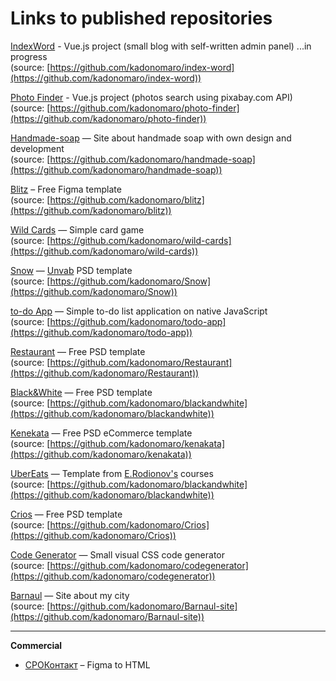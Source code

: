 # Links to published repositories

[IndexWord](https://indexword.handmade-soap.ru/) - Vue.js project (small blog with self-written admin panel) ...in progress  
(source: [https://github.com/kadonomaro/index-word](https://github.com/kadonomaro/index-word))

[Photo Finder](https://kadonomaro.github.io/photo-finder/) - Vue.js project (photos search using pixabay.com API)  
(source: [https://github.com/kadonomaro/photo-finder](https://github.com/kadonomaro/photo-finder))

[Handmade-soap](https://handmade-soap.ru/) — Site about handmade soap with own design and development  
(source: [https://github.com/kadonomaro/handmade-soap](https://github.com/kadonomaro/handmade-soap))

[Blitz](https://kadonomaro.github.io/blitz/) – Free Figma template  
(source: [https://github.com/kadonomaro/blitz](https://github.com/kadonomaro/blitz))

[Wild Cards](https://kadonomaro.github.io/wild-cards/) — Simple card game  
(source: [https://github.com/kadonomaro/wild-cards](https://github.com/kadonomaro/wild-cards))

[Snow](https://kadonomaro.github.io/Snow/) — [Unvab](http://unvab.com/#home) PSD template  
(source: [https://github.com/kadonomaro/Snow](https://github.com/kadonomaro/Snow))

[to-do App](https://kadonomaro.github.io/todo-app/) — Simple to-do list application on native JavaScript  
(source: [https://github.com/kadonomaro/todo-app](https://github.com/kadonomaro/todo-app))

[Restaurant](https://kadonomaro.github.io/Restaurant/) — Free PSD template  
(source: [https://github.com/kadonomaro/Restaurant](https://github.com/kadonomaro/Restaurant))

[Black&White](https://kadonomaro.github.io/blackandwhite/) — Free PSD template  
(source: [https://github.com/kadonomaro/blackandwhite](https://github.com/kadonomaro/blackandwhite))

[Kenekata](https://kadonomaro.github.io/kenakata/) — Free PSD eCommerce template  
(source: [https://github.com/kadonomaro/kenakata](https://github.com/kadonomaro/kenakata))

[UberEats](https://kadonomaro.github.io/uberats-demo-frontend/) — Template from [E.Rodionov's](https://erodionov.ru/) courses  
(source: [https://github.com/kadonomaro/blackandwhite](https://github.com/kadonomaro/blackandwhite))

[Crios](https://kadonomaro.github.io/Crios/) — Free PSD template  
(source: [https://github.com/kadonomaro/Crios](https://github.com/kadonomaro/Crios))

[Code Generator](https://kadonomaro.github.io/codegenerator/) — Small visual CSS code generator  
(source: [https://github.com/kadonomaro/codegenerator](https://github.com/kadonomaro/codegenerator))

[Barnaul](https://kadonomaro.github.io/Barnaul-site/) — Site about my city  
(source: [https://github.com/kadonomaro/Barnaul-site](https://github.com/kadonomaro/Barnaul-site))

***
**Commercial**  

* [СРОКонтакт](http://xn--80atbkdblhoc.xn--p1ai/) – Figma to HTML
